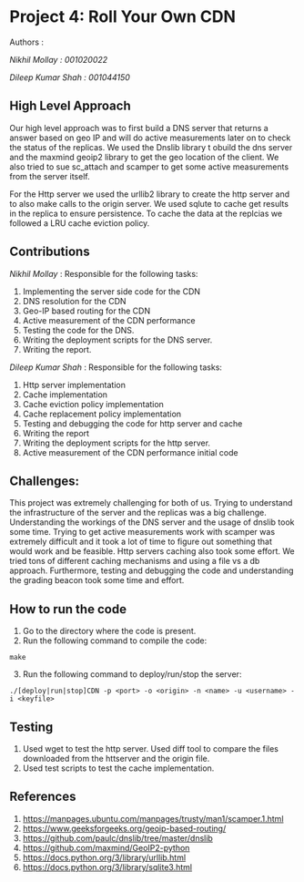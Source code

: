 # Project 4: Roll Your Own CDN

Authors :

*Nikhil Mollay : 001020022*

*Dileep Kumar Shah : 001044150* 

## High Level Approach
Our high level approach was to first build a DNS server that returns a answer based on geo IP and will do active measurements later on to check the status
of the replicas. We used the Dnslib library t obuild the dns server and the maxmind geoip2 library to get the geo location of the client. We also
tried to sue sc_attach and scamper to get some active measurements from the server itself.

For the Http server we used the urllib2 library to create the http server and to also make calls to the origin server. We used sqlute to cache get results in the replica
to ensure persistence. To cache the data at the replcias we followed a LRU cache eviction policy.

## Contributions 

*Nikhil Mollay* :
Responsible for the following tasks:
1. Implementing the server side code for the CDN
2. DNS resolution for the CDN
3. Geo-IP based routing for the CDN 
4. Active measurement of the CDN performance
5. Testing the code for the DNS.
6. Writing the deployment scripts for the DNS server.
7. Writing the report.

*Dileep Kumar Shah* : 
Responsible for the following tasks:
1. Http server implementation
2. Cache implementation
3. Cache eviction policy implementation
4. Cache replacement policy implementation
5. Testing and debugging the code for http server and cache
6. Writing the report
7. Writing the deployment scripts for the http server.
8. Active measurement of the CDN performance initial code


## Challenges:
This project was extremely challenging for both of us. Trying to understand the infrastructure of the server and the replicas was a big challenge. Understanding the workings 
of the DNS server and the usage of dnslib took some time. Trying to get active measurements work with scamper was extremely difficult and 
it took a lot of time to figure out something that would work and be feasible. Http servers caching also took some effort. We tried tons of 
different caching mechanisms and using a file vs a db approach. Furthermore, testing and debugging the code and understanding the grading beacon took
some time and effort.

## How to run the code
1. Go to the directory where the code is present.
2. Run the following command to compile the code:
```
make
```
3. Run the following command to deploy/run/stop the server:
```
./[deploy|run|stop]CDN -p <port> -o <origin> -n <name> -u <username> -i <keyfile>
```

## Testing
1. Used wget to test the http server. Used diff tool to compare the files downloaded from the httserver and the origin file.
2. Used test scripts to test the cache implementation.

## References
1. https://manpages.ubuntu.com/manpages/trusty/man1/scamper.1.html
2. https://www.geeksforgeeks.org/geoip-based-routing/
3. https://github.com/paulc/dnslib/tree/master/dnslib
4. https://github.com/maxmind/GeoIP2-python
5. https://docs.python.org/3/library/urllib.html
6. https://docs.python.org/3/library/sqlite3.html


